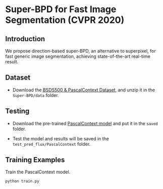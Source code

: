 # Super-BPD for Fast Image Segmentation (CVPR 2020)

## Introduction

We propose direction-based super-BPD, an alternative to superpixel, for fast generic image segmentation, achieving state-of-the-art real-time result.

## Dataset
* Download the [BSDS500  & PascalContext Dataset](https://1drv.ms/u/s!AtAJxn0z15QehBRUdGCzWZq9AN59), and unzip it in the `Super-BPD/data` folder.

## Testing

* Download the pre-trained [PascalContext model](http://vllab.ucmerced.edu/ytsai/CVPR18/GTA2Cityscapes_multi-ed35151c.pth) and put it in the `saved` folder.

* Test the model and results will be saved in the `test_pred_flux/PascalContext` folder.

## Training Examples
Train the PascalContext model.

```
python train.py 
```

